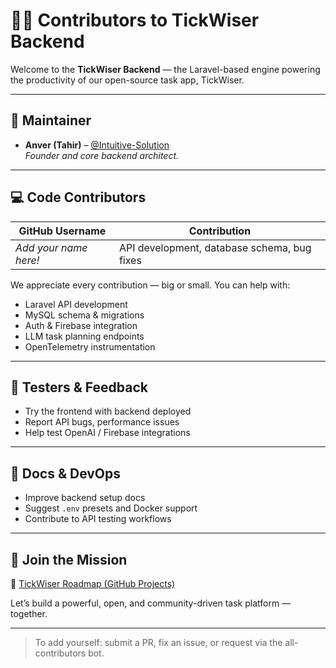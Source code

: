 # 🧑‍💻 Contributors to TickWiser Backend

Welcome to the **TickWiser Backend** — the Laravel-based engine powering the productivity of our open-source task app, TickWiser.

---

## 🚀 Maintainer

- **Anver (Tahir)** – [@Intuitive-Solution](https://github.com/Intuitive-Solution)  
  _Founder and core backend architect._

---

## 💻 Code Contributors

| GitHub Username | Contribution |
|-----------------|--------------|
| _Add your name here!_ | API development, database schema, bug fixes |

We appreciate every contribution — big or small. You can help with:
- Laravel API development
- MySQL schema & migrations
- Auth & Firebase integration
- LLM task planning endpoints
- OpenTelemetry instrumentation

---

## 🧪 Testers & Feedback

- Try the frontend with backend deployed
- Report API bugs, performance issues
- Help test OpenAI / Firebase integrations

---

## 📣 Docs & DevOps

- Improve backend setup docs
- Suggest `.env` presets and Docker support
- Contribute to API testing workflows

---

## 💬 Join the Mission

📍 [TickWiser Roadmap (GitHub Projects)](https://github.com/orgs/Intuitive-Solution/projects)

Let’s build a powerful, open, and community-driven task platform — together.

---

> To add yourself: submit a PR, fix an issue, or request via the all-contributors bot.
